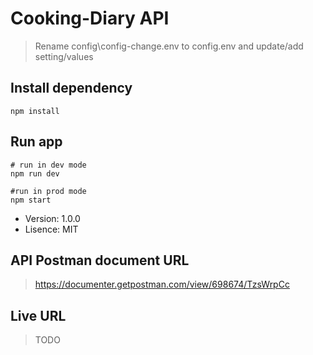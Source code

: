 # Cooking-Diary API

> Rename config\config-change.env to config.env and update/add setting/values

## Install dependency

```
npm install
```

## Run app

```
# run in dev mode
npm run dev

#run in prod mode
npm start
```

- Version: 1.0.0
- Lisence: MIT

## API Postman document URL

> https://documenter.getpostman.com/view/698674/TzsWrpCc

## Live URL

> TODO
